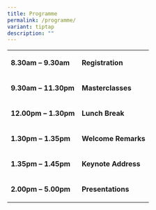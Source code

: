 ```yaml
---
title: Programme
permalink: /programme/
variant: tiptap
description: ""
---
```

<table style="minWidth: 125px">
<colgroup>
<col>
<col>
<col>
<col>
<col>
</colgroup>
<tbody>
<tr>
<td rowspan="1" colspan="1">
<p><strong>8.30am – 9.30am</strong>
</p>
</td>
<td rowspan="1" colspan="4">
<p><strong>Registration</strong>
</p>
</td>
</tr>
<tr>
<td rowspan="1" colspan="1">
<p><strong>9.30am – 11.30pm</strong>
</p>
</td>
<td rowspan="1" colspan="4">
<p><strong>Masterclasses</strong>
</p>
</td>
</tr>
<tr>
<td rowspan="1" colspan="1">
<p><strong>12.00pm – 1.30pm</strong>
</p>
</td>
<td rowspan="1" colspan="4">
<p><strong>Lunch Break</strong>
</p>
</td>
</tr>
<tr>
<td rowspan="1" colspan="1">
<p><strong>1.30pm – 1.35pm</strong>
</p>
</td>
<td rowspan="1" colspan="4">
<p><strong>Welcome Remarks</strong>
</p>
</td>
</tr>
<tr>
<td rowspan="1" colspan="1">
<p><strong>1.35pm – 1.45pm</strong>
</p>
</td>
<td rowspan="1" colspan="4">
<p><strong>Keynote Address</strong>
</p>
</td>
</tr>
<tr>
<td rowspan="1" colspan="1">
<p><strong>2.00pm – 5.00pm</strong>
</p>
</td>
<td rowspan="1" colspan="4">
<p><strong>Presentations</strong>
</p>
</td>
</tr>
</tbody>
</table>
<p></p>